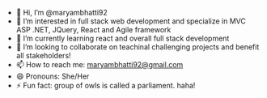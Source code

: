 - 👋 Hi, I’m @maryambhatti92
- 👀 I’m interested in full stack web development and specialize in MVC ASP .NET, JQuery, React and Agile framework
- 🌱 I’m currently learning react and overall full stack development
- 💞️ I’m looking to collaborate on teachinal challenging projects and benefit all stakeholders!
- 📫 How to reach me: maryambhatti92@gmail.com
- 😄 Pronouns: She/Her
- ⚡ Fun fact:  group of owls is called a parliament. haha!

<!---
maryambhatti92/maryambhatti92 is a ✨ special ✨ repository because its `README.md` (this file) appears on your GitHub profile.
You can click the Preview link to take a look at your changes.
--->
